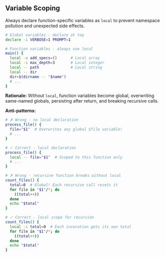 ## Variable Scoping
Always declare function-specific variables as `local` to prevent namespace pollution and unexpected side effects.

```bash
# Global variables - declare at top
declare -i VERBOSE=1 PROMPT=1

# Function variables - always use local
main() {
  local -a add_specs=()      # Local array
  local -i max_depth=3       # Local integer
  local -- path              # Local string
  local -- dir
  dir=$(dirname -- "$name")
  # ...
}
```

**Rationale:** Without `local`, function variables become global, overwriting same-named globals, persisting after return, and breaking recursive calls.

**Anti-patterns:**
```bash
# ✗ Wrong - no local declaration
process_file() {
  file="$1"  # Overwrites any global $file variable!
  # ...
}

# ✓ Correct - local declaration
process_file() {
  local -- file="$1"  # Scoped to this function only
  # ...
}

# ✗ Wrong - recursive function breaks without local
count_files() {
  total=0  # Global! Each recursive call resets it
  for file in "$1"/*; do
    ((total++))
  done
  echo "$total"
}

# ✓ Correct - local scope for recursion
count_files() {
  local -i total=0  # Each invocation gets its own total
  for file in "$1"/*; do
    ((total++))
  done
  echo "$total"
}
```
